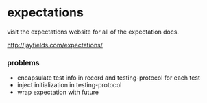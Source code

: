 # expectations

visit the expectations website for all of the expectation docs.

<a href="http://jayfields.com/expectations/">http://jayfields.com/expectations/</a>

### problems

* encapsulate test info in record and testing-protocol for each test
* inject initialization in testing-protocol
* wrap expectation with future

